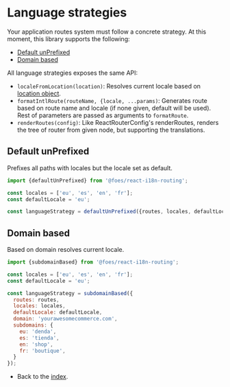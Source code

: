 # Language strategies

Your application routes system must follow a concrete strategy. At this moment, this library supports the following:

* [Default unPrefixed](#default-unprefixed)
* [Domain based](#domain-based)

All language strategies exposes the same API:

* `localeFromLocation(location)`: Resolves current locale based on [location object][1].
* `formatIntlRoute(routeName, {locale, ...params)`: Generates route based on route name and locale (if none given,
default will be used). Rest of parameters are passed as arguments to `formatRoute`.
* `renderRoutes(config)`: Like ReactRouterConfig's renderRoutes, renders the tree of router from given node, but
supporting the translations.

## Default unPrefixed
Prefixes all paths with locales but the locale set as default.

```javascript
import {defaultUnPrefixed} from '@foes/react-i18n-routing';

const locales = ['eu', 'es', 'en', 'fr'];
const defaultLocale = 'eu';

const languageStrategy = defaultUnPrefixed({routes, locales, defaultLocale});
```

## Domain based
Based on domain resolves current locale.

```javascript
import {subdomainBased} from '@foes/react-i18n-routing';

const locales = ['eu', 'es', 'en', 'fr'];
const defaultLocale = 'eu';

const languageStrategy = subdomainBased({
  routes: routes,
  locales: locales,
  defaultLocale: defaultLocale,
  domain: 'yourawesomecommerce.com',
  subdomains: {
    eu: 'denda',
    es: 'tienda',
    en: 'shop',
    fr: 'boutique',
  }
});
```

- Back to the [index](index.md).

[1]: https://developer.mozilla.org/en-US/docs/Web/API/Location 
